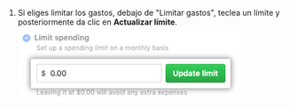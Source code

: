 1. Si eliges limitar los gastos, debajo de "Limitar gastos", teclea un límite y posteriormente da clic en **Actualizar límite**. ![Campo para teclear el límite de gastos y botón de actualizar límite](/assets/images/help/billing/update-limit.png)
